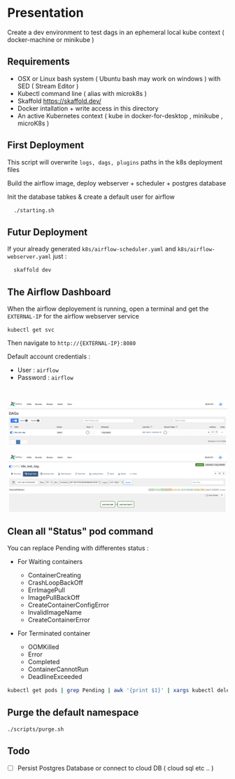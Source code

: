 # Presentation

Create a dev environment to test dags in an ephemeral local kube context ( docker-machine or minikube )

## Requirements

- OSX or Linux bash system ( Ubuntu bash may work on windows ) with SED ( Stream Editor )
- Kubectl command line ( alias with microk8s )
- Skaffold https://skaffold.dev/
- Docker intallation + write access in this directory
- An active Kubernetes context ( kube in docker-for-desktop , minikube , microK8s )

## First Deployment

This script will overwrite `logs, dags, plugins` paths in the k8s deployment files 

Build the airflow image, deploy webserver + scheduler + postgres database

Init the database tabkes & create a default user for airflow

```sh
  ./starting.sh
```

## Futur Deployment

If your already generated `k8s/airflow-scheduler.yaml` and `k8s/airflow-webserver.yaml` just :

```sh
  skaffold dev
```

## The Airflow Dashboard

When the airflow deployement is running, open a terminal and get the `EXTERNAL-IP` for the airflow webserver service

    kubectl get svc

Then navigate to `http://{EXTERNAL-IP}:8080`

Default account credentials : 
  - User : `airflow`
  - Password : `airflow`

</br>

![index](/images/dashboard.png)

![index](/images/k8s_test_dag.png)

## Clean all "Status" pod command

You can replace Pending with differentes status :

- For Waiting containers

  - ContainerCreating
  - CrashLoopBackOff
  - ErrImagePull
  - ImagePullBackOff
  - CreateContainerConfigError
  - InvalidImageName
  - CreateContainerError

- For Terminated container

  - OOMKilled
  - Error
  - Completed
  - ContainerCannotRun
  - DeadlineExceeded

```sh
kubectl get pods | grep Pending | awk '{print $1}' | xargs kubectl delete pod
```

## Purge the default namespace

```sh
./scripts/purge.sh
```

## Todo

- [ ] Persist Postgres Database or connect to cloud DB ( cloud sql etc .. )
